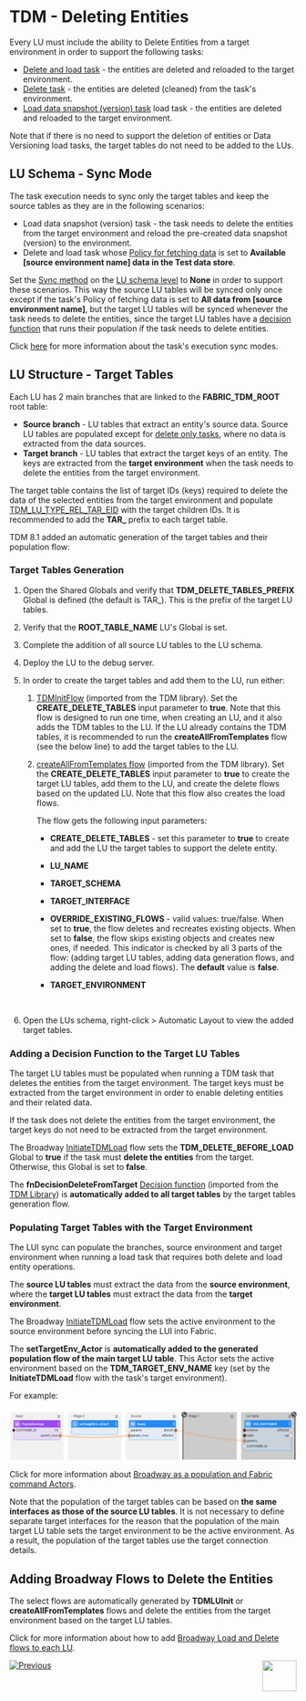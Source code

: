 # TDM - Deleting Entities

Every LU must include the ability to Delete Entities from a target environment in order to support the following tasks:

- [Delete and load task](/articles/TDM/tdm_gui/17a_task_target_component_entities.md#delete) - the entities are deleted and reloaded to the target environment.
- [Delete task](/articles/TDM/tdm_gui/17a_task_target_component_entities.md#delete) - the entities are deleted (cleaned) from the task's environment.
- [Load data snapshot (version) task](/articles/TDM/tdm_gui/15_data_flux_task.md#how-do-i-load-a-data-snapshot) load task - the entities are deleted and reloaded to the target environment.

Note that if there is no need to support the deletion of entities or Data Versioning load tasks, the target tables do not need to be added to the LUs.

## LU Schema - Sync Mode

The task execution needs to sync only the target tables and keep the source tables as they are in the following scenarios:

- Load data snapshot (version) task - the task needs to delete the entities from the target environment and reload the pre-created data snapshot (version) to the environment.
- Delete and load task whose [Policy for fetching data](/articles/TDM/tdm_gui/14b_task_source_component_entities.md#policy-for-fetching-data) is set to **Available [source environment name] data in the Test data store**. 

Set the [Sync method](/articles/14_sync_LU_instance/04_sync_methods.md) on the [LU schema level](/articles/14_sync_LU_instance/07_sync_levels.md) to **None** in order to support these scenarios. This way the source LU tables will be synced only once except if the task's Policy of fetching data is set to **All data from [source environment name]**, but the target LU tables will be synced whenever the task needs to delete the entities, since the target LU tables have a [decision function](#adding-a-decision-function-to-the-target-lu-tables) that runs their population if the task needs to delete entities.

Click [here](https://github.com/k2view-academy/K2View-Academy/blob/Academy_8.0_TDM_9.0/articles/TDM/tdm_architecture/04_task_execution_overridden_parameters.md#overriding-the-sync-mode-on-the-task-execution) for more information about the task's execution sync modes.

## LU Structure - Target Tables

Each LU has 2 main branches that are linked to the **FABRIC_TDM_ROOT** root table:

- **Source branch** - LU tables that extract an entity's source data. Source LU tables are populated except for [delete only tasks](/articles/TDM/tdm_gui/19_delete_only_task.md), where no data is extracted from the data sources.
- **Target branch** - LU tables that extract the target keys of an entity. The keys are extracted from the **target environment** when the task needs to delete the entities from the target environment.

The target table contains the list of target IDs (keys) required to delete the data of the selected entities from the target environment and populate [TDM_LU_TYPE_REL_TAR_EID](06_tdm_implementation_support_hierarchy.md#tdm_lu_type_rel_tar_eid) with the target children IDs. It is recommended to add the **TAR_** prefix to each target table. 

TDM 8.1 added an automatic generation of the target tables and their population flow:

### Target Tables Generation

1. Open the Shared Globals and verify that **TDM_DELETE_TABLES_PREFIX** Global is defined (the default is  TAR_). This is the prefix of the target LU tables.

2. Verify that the **ROOT_TABLE_NAME** LU's Global is set. 

3. Complete the addition of all source LU tables to the LU schema.

4. Deploy the LU to the debug server.

5. In order to create the target tables and add them to the LU, run either:

   1. [TDMInitFlow](05_tdm_lu_implementation_general.md#ii-run-the-tdmluinit-flow) (imported from the TDM library). Set the  **CREATE_DELETE_TABLES** input parameter to **true**. Note that this flow is designed to run one time, when creating an LU, and it also adds the TDM tables to the LU. If the LU already contains the TDM tables, it is recommended to run the **createAllFromTemplates** flow (see the below line) to add the target tables to the LU.

   2. [createAllFromTemplates flow](11_tdm_implementation_using_generic_flows.md#step-3---create-load-and-delete-flows) (imported from the TDM library). Set the  **CREATE_DELETE_TABLES** input parameter to **true** to create the target LU tables, add them to the LU, and create the delete flows based on the updated LU. Note that this flow also creates the load flows.
      
      The flow gets the following input parameters:

      - **CREATE_DELETE_TABLES** - set this parameter to **true** to create and add the LU the target tables to support the delete entity. 

      - **LU_NAME**

      - **TARGET_SCHEMA**

      - **TARGET_INTERFACE**

      - **OVERRIDE_EXISTING_FLOWS** - valid values: true/false. When set to **true**, the flow deletes and recreates existing objects. When set to **false**, the flow skips existing objects and creates new ones, if needed. This indicator is checked by all 3 parts of the flow: (adding target LU tables, adding data generation flows, and adding the delete and load flows). The **default** value is **false**.

      - **TARGET_ENVIRONMENT**

        ​    

6. Open the LUs schema, right-click > Automatic Layout to view the added target tables.

   

### Adding a Decision Function to the Target LU Tables

The target LU tables must be populated when running a TDM task that deletes the entities from the target environment. The target keys must be extracted from the target environment in order to enable deleting entities and their related data.

If the task does not delete the entities from the target environment, the target keys do not need to be extracted from the target environment.

The Broadway [InitiateTDMLoad](10_tdm_generic_broadway_flows.md#initialization) flow sets the **TDM_DELETE_BEFORE_LOAD** Global to **true** if the task must **delete the entities** from the target. Otherwise, this Global is set to **false**.   

The **fnDecisionDeleteFromTarget** [Decision function](/articles/14_sync_LU_instance/05_sync_decision_functions.md) (imported from the [TDM Library](04_fabric_tdm_library.md)) is **automatically added to all target tables** by the target tables generation flow. 

### Populating Target Tables with the Target Environment

The LUI sync can populate the branches, source environment and target environment when running a load task that requires both delete and load entity operations. 

The **source LU tables** must extract the data from the **source environment**, where the **target LU tables** must extract the data from the **target environment**.

The Broadway [InitiateTDMLoad](10_tdm_generic_broadway_flows.md#initialization) flow sets the active environment to the source environment before syncing the LUI into Fabric.

The **setTargetEnv_Actor** is **automatically added to the generated population flow of the main target LU table**. This Actor sets the active environment based on the **TDM_TARGET_ENV_NAME** key (set by the **InitiateTDMLoad** flow with the task's target environment).

For example:

 ![Broadway population](images/broadway_tar_table_population_example.png)

 Click for more information about [Broadway as a population and Fabric command Actors](/articles/19_Broadway/09_broadway_integration_with_Fabric.md).

Note that the population of the target tables can be based on **the same interfaces as those of the source LU tables**. It is not necessary to define separate target interfaces for the reason that the population of the main target LU table sets the target environment to be the active environment. As a result, the population of the target tables use the target connection details. 

## Adding Broadway Flows to Delete the Entities

The select flows are automatically generated  by **TDMLUInit** or **createAllFromTemplates** flows and delete the entities from the target environment based on the target LU tables.

Click for more information about how to add [Broadway Load and Delete flows to each LU](11_tdm_implementation_using_generic_flows.md).



[![Previous](/articles/images/Previous.png)](07_tdm_implementation_parameters_handling.md)[<img align="right" width="60" height="54" src="/articles/images/Next.png">](09_tdm_reference_implementation.md)
